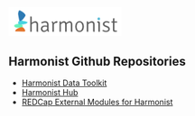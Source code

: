 [<img src="logo.png" width="200" />](http://dataharmonist.org)
## Harmonist Github Repositories
- [Harmonist Data Toolkit](https://github.com/IeDEA/Harmonist)
- [Harmonist Hub](https://github.com/knil-maloon)
- [REDCap External Modules for Harmonist](externalmodules.md)
